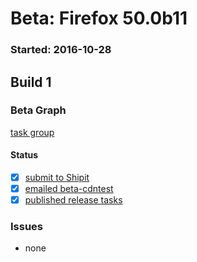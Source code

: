 # Beta: Firefox 50.0b11

### Started: 2016-10-28

## Build 1

### Beta Graph
[task group](https://tools.taskcluster.net/push-inspector/#/IQCYmLanT022gGpUFYsy1Q)


#### Status
- [x] [submit to Shipit](https://wiki.mozilla.org/Release:Release_Automation_on_Mercurial:Starting_a_Release#Submit_to_Ship_It)
- [x] [emailed beta-cdntest](../how-tos/relpro.md#1-email-drivers-re-release-live-on-test-channel)
- [x] [published release tasks](../how-tos/relpro.md#3-publish-release)

### Issues
- none


